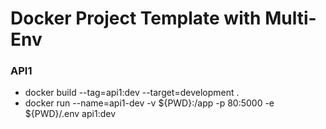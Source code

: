 # Docker Project Template with Multi-Env

### API1
  - docker build --tag=api1:dev --target=development .
  - docker run --name=api1-dev -v ${PWD}:/app -p 80:5000 -e ${PWD}/.env api1:dev

